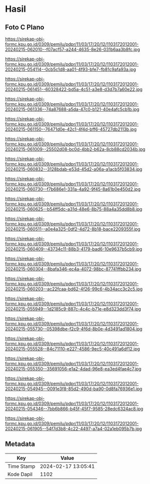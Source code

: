 # Hasil

## Foto C Plano

https://sirekap-obj-formc.kpu.go.id/0309/pemilu/pdpr/11/03/17/20/12/1103172012001-20240215-062010--f07acf57-a244-4635-8e26-031b6aa3b8fc.jpg

https://sirekap-obj-formc.kpu.go.id/0309/pemilu/pdpr/11/03/17/20/12/1103172012001-20240215-054114--0cb5c1d8-aa01-4f93-bfe7-fb81c9afa93a.jpg

https://sirekap-obj-formc.kpu.go.id/0309/pemilu/pdpr/11/03/17/20/12/1103172012001-20240215-061451--60328422-bd5a-4c51-a3e8-d3d7b7a60e22.jpg

https://sirekap-obj-formc.kpu.go.id/0309/pemilu/pdpr/11/03/17/20/12/1103172012001-20240215-061336--74a87688-a5da-47c0-b121-40e4afc5cb1b.jpg

https://sirekap-obj-formc.kpu.go.id/0309/pemilu/pdpr/11/03/17/20/12/1103172012001-20240215-061150--76471d0e-42c1-4f4d-bff6-45727db2113b.jpg

https://sirekap-obj-formc.kpu.go.id/0309/pemilu/pdpr/11/03/17/20/12/1103172012001-20240215-061009--25502d08-bc0d-4bb2-b62a-8cb88cd2034b.jpg

https://sirekap-obj-formc.kpu.go.id/0309/pemilu/pdpr/11/03/17/20/12/1103172012001-20240215-060832--3128bdab-e53d-45d2-a06a-a1acb5f03834.jpg

https://sirekap-obj-formc.kpu.go.id/0309/pemilu/pdpr/11/03/17/20/12/1103172012001-20240215-060730--f7b686e1-331a-4a92-9f45-8a61b0e450d2.jpg

https://sirekap-obj-formc.kpu.go.id/0309/pemilu/pdpr/11/03/17/20/12/1103172012001-20240215-060625--b54ff5dc-a31d-48e6-8b75-88a4a35dd8b8.jpg

https://sirekap-obj-formc.kpu.go.id/0309/pemilu/pdpr/11/03/17/20/12/1103172012001-20240215-060511--a0e4a325-0df2-4d72-8b18-bace2209355f.jpg

https://sirekap-obj-formc.kpu.go.id/0309/pemilu/pdpr/11/03/17/20/12/1103172012001-20240215-060409--43734c11-88b3-4179-bad6-10e9637b5cb9.jpg

https://sirekap-obj-formc.kpu.go.id/0309/pemilu/pdpr/11/03/17/20/12/1103172012001-20240215-060304--8bafa346-ec4a-4072-98bc-87741ffbb234.jpg

https://sirekap-obj-formc.kpu.go.id/0309/pemilu/pdpr/11/03/17/20/12/1103172012001-20240215-060203--ac22fcaa-bd62-4f26-99c6-4b34acc3c2c5.jpg

https://sirekap-obj-formc.kpu.go.id/0309/pemilu/pdpr/11/03/17/20/12/1103172012001-20240215-055949--1d2185c9-887c-4c4c-b71e-e8d323dd3f74.jpg

https://sirekap-obj-formc.kpu.go.id/0309/pemilu/pdpr/11/03/17/20/12/1103172012001-20240215-055730--05398dbe-f2c9-4f6d-8b0e-4d3491ad1804.jpg

https://sirekap-obj-formc.kpu.go.id/0309/pemilu/pdpr/11/03/17/20/12/1103172012001-20240215-055528--84c71110-e227-4586-9ec5-40c491a6df12.jpg

https://sirekap-obj-formc.kpu.go.id/0309/pemilu/pdpr/11/03/17/20/12/1103172012001-20240215-055350--35691056-e1a2-4dad-96e8-ea3ed4fae4c7.jpg

https://sirekap-obj-formc.kpu.go.id/0309/pemilu/pdpr/11/03/17/20/12/1103172012001-20240215-054945--0091e3f8-85d2-490d-ba90-0d8fa76936e1.jpg

https://sirekap-obj-formc.kpu.go.id/0309/pemilu/pdpr/11/03/17/20/12/1103172012001-20240215-054346--7bb6b866-b45f-45f7-9585-28edc6324ac8.jpg

https://sirekap-obj-formc.kpu.go.id/0309/pemilu/pdpr/11/03/17/20/12/1103172012001-20240215-061905--54f7d3b8-4c22-4497-a7a4-02a1eb095b7b.jpg


## Metadata

| Key        | Value               |
| ---------- | ------------------- |
| Time Stamp | 2024-02-17 13:05:41 |
| Kode Dapil | 1102                |



